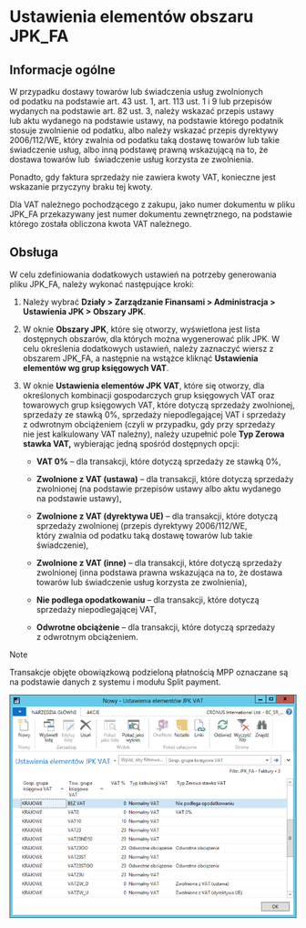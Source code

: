 # Ustawienia elementów obszaru JPK\_FA

## Informacje ogólne

W przypadku dostawy towarów lub świadczenia usług zwolnionych
od podatku na podstawie art. 43 ust. 1, art. 113 ust. 1 i 9
lub przepisów wydanych na podstawie art. 82 ust. 3, należy wskazać
przepis ustawy lub aktu wydanego na podstawie ustawy, na podstawie
którego podatnik stosuje zwolnienie od podatku, albo należy wskazać
przepis dyrektywy 2006/112/WE, który zwalnia od podatku taką dostawę
towarów lub takie świadczenie usług, albo inną podstawę prawną
wskazującą na to, że dostawa towarów lub  świadczenie usług korzysta
ze zwolnienia.

Ponadto, gdy faktura sprzedaży nie zawiera kwoty VAT, konieczne jest
wskazanie przyczyny braku tej kwoty.

Dla VAT należnego pochodzącego z zakupu, jako numer dokumentu w pliku
JPK\_FA przekazywany jest numer dokumentu zewnętrznego, na podstawie
którego została obliczona kwota VAT należnego.

## Obsługa

W celu zdefiniowania dodatkowych ustawień na potrzeby generowania pliku
JPK\_FA, należy wykonać następujące kroki:

1.  Należy wybrać **Działy \> Zarządzanie Finansami \> Administracja \>
    Ustawienia JPK \> Obszary JPK**.

2.  W oknie **Obszary JPK**, które się otworzy, wyświetlona jest lista
    dostępnych obszarów, dla których można wygenerować plik JPK. W celu
    określenia dodatkowych ustawień, należy zaznaczyć wiersz z obszarem
    JPK\_FA, a następnie na wstążce kliknąć **Ustawienia elementów
    wg grup księgowych VAT**.

3.  W oknie **Ustawienia elementów JPK VAT**, które się otworzy, dla
    określonych kombinacji gospodarczych grup księgowych VAT oraz
    towarowych grup księgowych VAT, które dotyczą sprzedaży zwolnionej,
    sprzedaży ze stawką 0%, sprzedaży niepodlegającej VAT i sprzedaży
    z odwrotnym obciążeniem (czyli w przypadku, gdy przy sprzedaży
    nie jest kalkulowany VAT należny), należy uzupełnić pole **Typ
    Zerowa stawka VAT,** wybierając jedną spośród dostępnych opcji:

    -   **VAT 0%** – dla transakcji, które dotyczą sprzedaży ze stawką 0%,
    
    -   **Zwolnione z VAT (ustawa)** – dla transakcji, które dotyczą
        sprzedaży zwolnionej (na podstawie przepisów ustawy albo aktu
        wydanego na podstawie ustawy),
    
    -   **Zwolnione z VAT (dyrektywa UE)** – dla transakcji, które dotyczą
        sprzedaży zwolnionej (przepis dyrektywy 2006/112/WE, który zwalnia
        od podatku taką dostawę towarów lub takie świadczenie),
    
    -   **Zwolnione z VAT (inne)** – dla transakcji, które dotyczą
        sprzedaży zwolnionej (inna podstawa prawna wskazująca na to,
        że dostawa towarów lub świadczenie usług korzysta ze zwolnienia),
    
    -   **Nie podlega opodatkowaniu** – dla transakcji, które dotyczą
        sprzedaży niepodlegającej VAT,
    
    -   **Odwrotne obciążenie** – dla transakcji, które dotyczą sprzedaży
        z odwrotnym obciążeniem.

>[!NOTE]
>Transakcje objęte obowiązkową
podzieloną płatnością MPP oznaczane są na podstawie danych z systemu i
modułu Split payment.

  ![](media/image508.png)